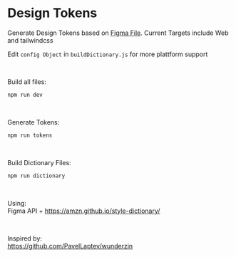 # Design Tokens

Generate Design Tokens based on [Figma File](https://www.figma.com/file/kGm31xFt0PUcFsiqSzdwk0/Design-System?node-id=13%3A2).
Current Targets include Web and tailwindcss

Edit `config Object` in `buildDictionary.js` for more plattform support

<br>

Build all files:

```bash
npm run dev
```

<br>

Generate Tokens:

```bash
npm run tokens
```

<br>

Build Dictionary Files:

```bash
npm run dictionary
```

<br>

Using:<br>
Figma API + https://amzn.github.io/style-dictionary/

<br>

Inspired by:<br> https://github.com/PavelLaptev/wunderzin
